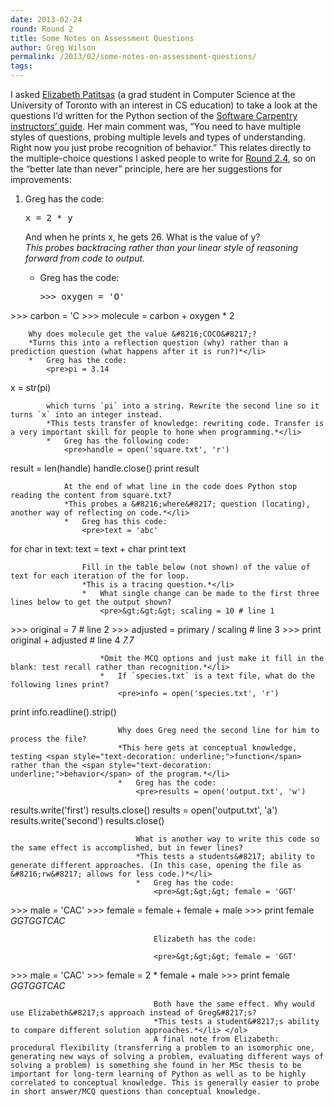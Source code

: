 ```yaml
---
date: 2013-02-24
round: Round 2
title: Some Notes on Assessment Questions
author: Greg Wilson
permalink: /2013/02/some-notes-on-assessment-questions/
tags:
---
```

I asked [Elizabeth Patitsas][1] (a grad student in Computer Science at the University of Toronto with an interest in CS education) to take a look at the questions I&#8217;d written for the Python section of the [Software Carpentry instructors&#8217; guide][2]. Her main comment was, &#8220;You need to have multiple styles of questions, probing multiple levels and types of understanding. Right now you just probe recognition of behavior.&#8221; This relates directly to the multiple-choice questions I asked people to write for [Round 2.4][3], so on the &#8220;better late than never&#8221; principle, here are her suggestions for improvements:

1.  Greg has the code: 
    <pre>x = 2 * y</pre>
    
    And when he prints x, he gets 26. What is the value of y?  
    *This probes backtracing rather than your linear style of reasoning forward from code to output.*</li> 
    *   Greg has the code: 
        <pre>&gt;&gt;&gt; oxygen = 'O'
&gt;&gt;&gt; carbon = 'C
&gt;&gt;&gt; molecule = carbon + oxygen * 2</pre>
        
        Why does molecule get the value &#8216;COCO&#8217;?  
        *Turns this into a reflection question (why) rather than a prediction question (what happens after it is run?)*</li> 
        *   Greg has the code: 
            <pre>pi = 3.14
x = str(pi)</pre>
            
            which turns `pi` into a string. Rewrite the second line so it turns `x` into an integer instead.  
            *This tests transfer of knowledge: rewriting code. Transfer is a very important skill for people to hone when programming.*</li> 
            *   Greg has the following code: 
                <pre>handle = open('square.txt', 'r')
result = len(handle)
handle.close()
print result</pre>
                
                At the end of what line in the code does Python stop reading the content from square.txt?  
                *This probes a &#8216;where&#8217; question (locating), another way of reflecting on code.*</li> 
                *   Greg has this code: 
                    <pre>text = 'abc'
for char in text:
     text = text + char
print text</pre>
                    
                    Fill in the table below (not shown) of the value of text for each iteration of the for loop.  
                    *This is a tracing question.*</li> 
                    *   What single change can be made to the first three lines below to get the output shown? 
                        <pre>&gt;&gt;&gt; scaling = 10 # line 1
&gt;&gt;&gt; original = 7 # line 2
&gt;&gt;&gt; adjusted = primary / scaling # line 3
&gt;&gt;&gt; print original + adjusted # line 4
<em>7.7</em></pre>
                        
                        *Omit the MCQ options and just make it fill in the blank: test recall rather than recognition.*</li> 
                        *   If `species.txt` is a text file, what do the following lines print? 
                            <pre>info = open('species.txt', 'r')
print info.readline().strip()</pre>
                            
                            Why does Greg need the second line for him to process the file?  
                            *This here gets at conceptual knowledge, testing <span style="text-decoration: underline;">function</span> rather than the <span style="text-decoration: underline;">behavior</span> of the program.*</li> 
                            *   Greg has the code: 
                                <pre>results = open('output.txt', 'w')
results.write('first')
results.close()
results = open('output.txt', 'a')
results.write('second')
results.close()</pre>
                                
                                What is another way to write this code so the same effect is accomplished, but in fewer lines?  
                                *This tests a students&#8217; ability to generate different approaches. (In this case, opening the file as &#8216;rw&#8217; allows for less code.)*</li> 
                                *   Greg has the code: 
                                    <pre>&gt;&gt;&gt; female = 'GGT'
&gt;&gt;&gt; male = 'CAC'
&gt;&gt;&gt; female = female + female + male
&gt;&gt;&gt; print female
<em>GGTGGTCAC</em></pre>
                                    
                                    Elizabeth has the code:
                                    
                                    <pre>&gt;&gt;&gt; female = 'GGT'
&gt;&gt;&gt; male = 'CAC'
&gt;&gt;&gt; female = 2 * female + male
&gt;&gt;&gt; print female
<em>GGTGGTCAC</em></pre>
                                    
                                    Both have the same effect. Why would use Elizabeth&#8217;s approach instead of Greg&#8217;s?  
                                    *This tests a student&#8217;s ability to compare different solution approaches.*</li> </ol> 
                                    A final note from Elizabeth: procedural flexibility (transferring a problem to an isomorphic one, generating new ways of solving a problem, evaluating different ways of solving a problem) is something she found in her MSc thesis to be important for long-term learning of Python as well as to be highly correlated to conceptual knowledge. This is generally easier to probe in short answer/MCQ questions than conceptual knowledge.

 [1]: http://www.cs.utoronto.ca/~patitsas/
 [2]: http://software-carpentry.org/book/
 [3]: /category/round-2-4/

